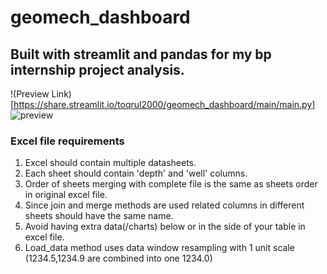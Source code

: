 # geomech_dashboard
## Built with streamlit and pandas for my bp internship project analysis.
!(Preview Link)[https://share.streamlit.io/toqrul2000/geomech_dashboard/main/main.py]
![preview](https://github.com/toqrul2000/geomech_dashboard/blob/main/screencapture-share-streamlit-io-toqrul2000-geomech-dashboard-main-main-py-2021-08-22-04_40_08.png?raw=true)

### Excel file requirements
1. Excel should contain multiple datasheets.
2. Each sheet should contain 'depth' and 'well' columns.
3. Order of sheets merging with complete file is the same as sheets order in original excel file.
4. Since join and merge methods are used related columns in different sheets should have the same name.
5. Avoid having extra data(/charts) below or in the side of your table in excel file.
6. Load_data method uses data window resampling with 1 unit scale (1234.5,1234.9 are combined into one 1234.0)

